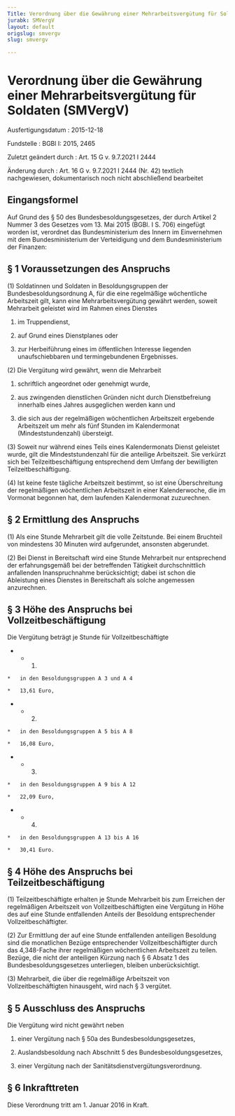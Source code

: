 ```yaml
---
Title: Verordnung über die Gewährung einer Mehrarbeitsvergütung für Soldaten
jurabk: SMVergV
layout: default
origslug: smvergv
slug: smvergv

---
```


# Verordnung über die Gewährung einer Mehrarbeitsvergütung für Soldaten (SMVergV)

Ausfertigungsdatum
:   2015-12-18

Fundstelle
:   BGBl I: 2015, 2465

Zuletzt geändert durch
:   Art. 15 G v. 9.7.2021 I 2444

Änderung durch
:   Art. 16 G v. 9.7.2021 I 2444 (Nr. 42) textlich nachgewiesen, dokumentarisch noch nicht abschließend bearbeitet


## Eingangsformel

Auf Grund des § 50 des Bundesbesoldungsgesetzes, der durch Artikel 2
Nummer 3 des Gesetzes vom 13. Mai 2015 (BGBl. I S. 706) eingefügt
worden ist, verordnet das Bundesministerium des Innern im Einvernehmen
mit dem Bundesministerium der Verteidigung und dem Bundesministerium
der Finanzen:


## § 1 Voraussetzungen des Anspruchs

(1) Soldatinnen und Soldaten in Besoldungsgruppen der
Bundesbesoldungsordnung A, für die eine regelmäßige wöchentliche
Arbeitszeit gilt, kann eine Mehrarbeitsvergütung gewährt werden,
soweit Mehrarbeit geleistet wird im Rahmen eines Dienstes

1.  im Truppendienst,


2.  auf Grund eines Dienstplanes oder


3.  zur Herbeiführung eines im öffentlichen Interesse liegenden
    unaufschiebbaren und termingebundenen Ergebnisses.




(2) Die Vergütung wird gewährt, wenn die Mehrarbeit

1.  schriftlich angeordnet oder genehmigt wurde,


2.  aus zwingenden dienstlichen Gründen nicht durch Dienstbefreiung
    innerhalb eines Jahres ausgeglichen werden kann und


3.  die sich aus der regelmäßigen wöchentlichen Arbeitszeit ergebende
    Arbeitszeit um mehr als fünf Stunden im Kalendermonat
    (Mindeststundenzahl) übersteigt.




(3) Soweit nur während eines Teils eines Kalendermonats Dienst
geleistet wurde, gilt die Mindeststundenzahl für die anteilige
Arbeitszeit. Sie verkürzt sich bei Teilzeitbeschäftigung entsprechend
dem Umfang der bewilligten Teilzeitbeschäftigung.

(4) Ist keine feste tägliche Arbeitszeit bestimmt, so ist eine
Überschreitung der regelmäßigen wöchentlichen Arbeitszeit in einer
Kalenderwoche, die im Vormonat begonnen hat, dem laufenden
Kalendermonat zuzurechnen.


## § 2 Ermittlung des Anspruchs

(1) Als eine Stunde Mehrarbeit gilt die volle Zeitstunde. Bei einem
Bruchteil von mindestens 30 Minuten wird aufgerundet, ansonsten
abgerundet.

(2) Bei Dienst in Bereitschaft wird eine Stunde Mehrarbeit nur
entsprechend der erfahrungsgemäß bei der betreffenden Tätigkeit
durchschnittlich anfallenden Inanspruchnahme berücksichtigt; dabei ist
schon die Ableistung eines Dienstes in Bereitschaft als solche
angemessen anzurechnen.


## § 3 Höhe des Anspruchs bei Vollzeitbeschäftigung

Die Vergütung beträgt je Stunde für Vollzeitbeschäftigte

*    *   1.

    *   in den Besoldungsgruppen A 3 und A 4

    *   13,61 Euro,


*    *   2.

    *   in den Besoldungsgruppen A 5 bis A 8

    *   16,08 Euro,


*    *   3.

    *   in den Besoldungsgruppen A 9 bis A 12

    *   22,09 Euro,


*    *   4.

    *   in den Besoldungsgruppen A 13 bis A 16

    *   30,41 Euro.





## § 4 Höhe des Anspruchs bei Teilzeitbeschäftigung

(1) Teilzeitbeschäftigte erhalten je Stunde Mehrarbeit bis zum
Erreichen der regelmäßigen Arbeitszeit von Vollzeitbeschäftigten eine
Vergütung in Höhe des auf eine Stunde entfallenden Anteils der
Besoldung entsprechender Vollzeitbeschäftigter.

(2) Zur Ermittlung der auf eine Stunde entfallenden anteiligen
Besoldung sind die monatlichen Bezüge entsprechender
Vollzeitbeschäftigter durch das
4,348-Fache              ihrer regelmäßigen wöchentlichen Arbeitszeit
zu teilen. Bezüge, die nicht der anteiligen Kürzung nach § 6 Absatz 1
des Bundesbesoldungsgesetzes unterliegen, bleiben unberücksichtigt.

(3) Mehrarbeit, die über die regelmäßige Arbeitszeit von
Vollzeitbeschäftigten hinausgeht, wird nach § 3 vergütet.


## § 5 Ausschluss des Anspruchs

Die Vergütung wird nicht gewährt neben

1.  einer Vergütung nach § 50a des Bundesbesoldungsgesetzes,


2.  Auslandsbesoldung nach Abschnitt 5 des Bundesbesoldungsgesetzes,


3.  einer Vergütung nach der Sanitätsdienstvergütungsverordnung.





## § 6 Inkrafttreten

Diese Verordnung tritt am 1. Januar 2016 in Kraft.

